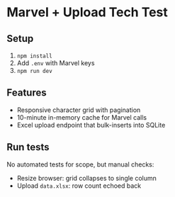 # Marvel + Upload Tech Test

## Setup

1. `npm install`
2. Add `.env` with Marvel keys
3. `npm run dev`

## Features

- Responsive character grid with pagination
- 10-minute in-memory cache for Marvel calls
- Excel upload endpoint that bulk-inserts into SQLite

## Run tests

No automated tests for scope, but manual checks:

- Resize browser: grid collapses to single column
- Upload `data.xlsx`: row count echoed back
